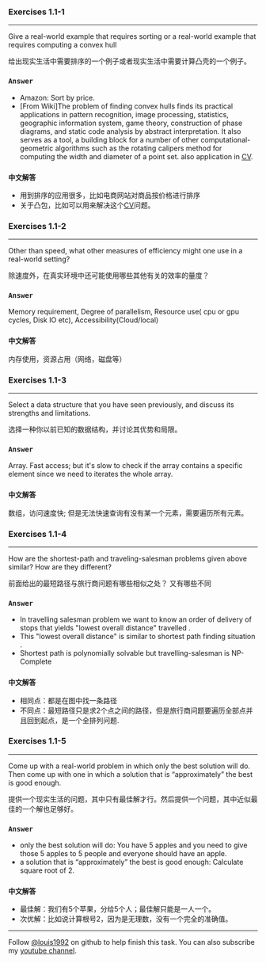 ### Exercises 1.1-1
***
Give a real-world example that requires sorting or a real-world example that requires computing a convex hull

给出现实生活中需要排序的一个例子或者现实生活中需要计算凸壳的一个例子。

### `Answer`
* Amazon: Sort by price.
* [From Wiki]The problem of finding convex hulls finds its practical applications in pattern recognition, image processing, statistics, geographic information system, game theory, construction of phase diagrams, and static code analysis by abstract interpretation. It also serves as a tool, a building block for a number of other computational-geometric algorithms such as the rotating calipers method for computing the width and diameter of a point set. also application in [CV](http://docs.opencv.org/doc/tutorials/imgproc/shapedescriptors/hull/hull.html).

### `中文解答`

* 用到排序的应用很多，比如电商网站对商品按价格进行排序
* 关于凸包，比如可以用来解决这个[CV](http://docs.opencv.org/doc/tutorials/imgproc/shapedescriptors/hull/hull.html)问题。


### Exercises 1.1-2
***
Other than speed, what other measures of efficiency might one use in a real-world setting?

除速度外，在真实环境中还可能使用哪些其他有关的效率的量度？

### `Answer`
Memory requirement, Degree of parallelism, Resource use( cpu or gpu cycles, Disk IO etc), Accessibility(Cloud/local)

### `中文解答`
内存使用，资源占用（网络，磁盘等）

### Exercises 1.1-3
***
Select a data structure that you have seen previously, and discuss its strengths and limitations.

选择一种你以前已知的数据结构，并讨论其优势和局限。

### `Answer`
Array. Fast access; but it's slow to check if the array contains a specific element since we need to iterates the whole array.

### `中文解答`
数组，访问速度快; 但是无法快速查询有没有某一个元素，需要遍历所有元素。

### Exercises 1.1-4
***
How are the shortest-path and traveling-salesman problems given above similar? How are they different?

前面给出的最短路径与旅行商问题有哪些相似之处？ 又有哪些不同

### `Answer`
* In travelling salesman problem we want to know an order of delivery of stops that yields "lowest overall distance" travelled .
* This "lowest overall distance" is similar to shortest path finding situation .
* Shortest path is polynomially solvable but travelling-salesman is NP-Complete

### `中文解答`
* 相同点：都是在图中找一条路径
* 不同点：最短路径只是求2个点之间的路径，但是旅行商问题要遍历全部点并且回到起点，是一个全排列问题.

### Exercises 1.1-5
***
Come up with a real-world problem in which only the best solution will do. Then come up with one in which a solution that is “approximately” the best is good enough.

提供一个现实生活的问题，其中只有最佳解才行。然后提供一个问题，其中近似最佳的一个解也足够好。

### `Answer`
* only the best solution will do: You have 5 apples and you need to give those 5 apples to 5 people and everyone should have an apple.
* a solution that is “approximately” the best is good enough: Calculate square root of 2.

### `中文解答`
* 最佳解：我们有5个苹果，分给5个人；最佳解只能是一人一个。
* 次优解：比如说计算根号2，因为是无理数，没有一个完全的准确值。

***
Follow [@louis1992](https://github.com/gzc) on github to help finish this task.
You can also subscribe my [youtube channel](https://www.youtube.com/channel/UCAvvkYnRNyObcHzOCaVgSrQ).

